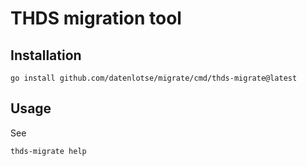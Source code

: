 # THDS migration tool

## Installation

```
go install github.com/datenlotse/migrate/cmd/thds-migrate@latest
```

## Usage
See

```
thds-migrate help
```
